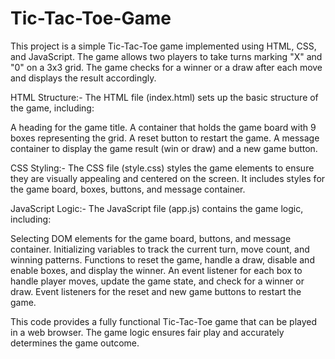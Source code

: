 # Tic-Tac-Toe-Game
This project is a simple Tic-Tac-Toe game implemented using HTML, CSS, and JavaScript. The game allows two players to take turns marking "X" and "0" on a 3x3 grid. The game checks for a winner or a draw after each move and displays the result accordingly.

HTML Structure:-
The HTML file (index.html) sets up the basic structure of the game, including:

A heading for the game title.
A container that holds the game board with 9 boxes representing the grid.
A reset button to restart the game.
A message container to display the game result (win or draw) and a new game button.

CSS Styling:-
The CSS file (style.css) styles the game elements to ensure they are visually appealing and centered on the screen. It includes styles for the game board, boxes, buttons, and message container.

JavaScript Logic:-
The JavaScript file (app.js) contains the game logic, including:

Selecting DOM elements for the game board, buttons, and message container.
Initializing variables to track the current turn, move count, and winning patterns.
Functions to reset the game, handle a draw, disable and enable boxes, and display the winner.
An event listener for each box to handle player moves, update the game state, and check for a winner or draw.
Event listeners for the reset and new game buttons to restart the game.

This code provides a fully functional Tic-Tac-Toe game that can be played in a web browser. The game logic ensures fair play and accurately determines the game outcome.

